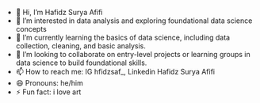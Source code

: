 - 👋 Hi, I’m Hafidz Surya Afifi
- 👀 I’m interested in data analysis and exploring foundational data science concepts
- 🌱 I’m currently learning the basics of data science, including data collection, cleaning, and basic analysis.
- 💞️ I’m looking to collaborate on entry-level projects or learning groups in data science to build foundational skills.
- 📫 How to reach me: IG hfidzsaf_, Linkedin Hafidz Surya Afifi 
- 😄 Pronouns: he/him
- ⚡ Fun fact: i love art

<!---
Hfidzsaf/Hfidzsaf is a ✨ special ✨ repository because its `README.md` (this file) appears on your GitHub profile.
You can click the Preview link to take a look at your changes.
--->
